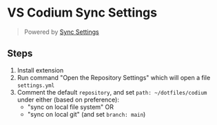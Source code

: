 # VS Codium Sync Settings

> Powered by [Sync Settings](https://open-vsx.org/vscode/item?itemName=zokugun.sync-settings)

## Steps

1. Install extension
2. Run command "Open the Repository Settings" which will open a file `settings.yml`
3. Comment the default `repository`, and set `path: ~/dotfiles/codium` under either (based on preference):
   - "sync on local file system" OR
   - "sync on local git" (and set `branch: main`)
